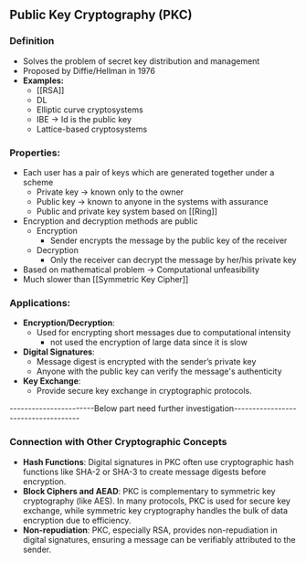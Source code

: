 ## Public Key Cryptography (PKC) 

### Definition
- Solves the problem of secret key distribution and management
- Proposed by Diffie/Hellman in 1976
- **Examples:**
    - [[RSA]]
    - DL
    - Elliptic curve cryptosystems 
    - IBE -\> Id is the public key
    - Lattice-based cryptosystems 
### Properties:
- Each user has a pair of keys which are generated together under a scheme 
	- Private key -> known only to the owner
	- Public key -> known to anyone in the systems with assurance 
	- Public and private key system based on [[Ring]]
 - Encryption and decryption methods are public 
	 - Encryption
		 - Sender encrypts the message by the public key of the receiver 
	- Decryption
		- Only the receiver can decrypt the message by her/his private key 
- Based on mathematical problem -> Computational unfeasibility 
- Much slower than [[Symmetric Key Cipher]]
### Applications:
- **Encryption/Decryption**: 
	- Used for encrypting short messages due to computational intensity
		- not used the encryption of large data since it is slow
- **Digital Signatures**: 
	- Message digest is encrypted with the sender’s private key
	- Anyone with the public key can verify the message's authenticity
- **Key Exchange**: 
	- Provide secure key exchange in cryptographic protocols.

-----------------------Below part need further investigation------------------------------------
### Connection with Other Cryptographic Concepts
- **Hash Functions**: Digital signatures in PKC often use cryptographic hash functions like SHA-2 or SHA-3 to create message digests before encryption.
- **Block Ciphers and AEAD**: PKC is complementary to symmetric key cryptography (like AES). In many protocols, PKC is used for secure key exchange, while symmetric key cryptography handles the bulk of data encryption due to efficiency.
- **Non-repudiation**: PKC, especially RSA, provides non-repudiation in digital signatures, ensuring a message can be verifiably attributed to the sender.
